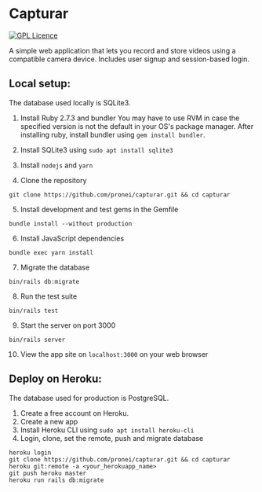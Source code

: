 # Capturar

[![GPL Licence](https://badges.frapsoft.com/os/gpl/gpl.svg?v=103)](https://opensource.org/licenses/GPL-3.0/)

A simple web application that lets you record and store videos using a compatible camera device. Includes user signup
and session-based login.

## Local setup:
The database used locally is SQLite3.

1. Install Ruby 2.7.3 and bundler
You may have to use RVM in case the specified version is not the default in your OS's package manager.
After installing ruby, install bundler using `gem install bundler`.

2. Install SQLite3 using `sudo apt install sqlite3`

3. Install `nodejs` and `yarn`

4. Clone the repository
```
git clone https://github.com/pronei/capturar.git && cd capturar
```

5. Install development and test gems in the Gemfile
```
bundle install --without production
```

6. Install JavaScript dependencies
```
bundle exec yarn install
```

7. Migrate the database
```
bin/rails db:migrate
```

8. Run the test suite
```
bin/rails test
```

9. Start the server on port 3000
```
bin/rails server
```

10. View the app site on `localhost:3000` on your web browser

## Deploy on Heroku:
The database used for production is PostgreSQL.

1. Create a free account on Heroku.
2. Create a new app
3. Install Heroku CLI using `sudo apt install heroku-cli`
4. Login, clone, set the remote, push and migrate database
```
heroku login
git clone https://github.com/pronei/capturar.git && cd capturar
heroku git:remote -a <your_herokuapp_name>
git push heroku master
heroku run rails db:migrate
```
